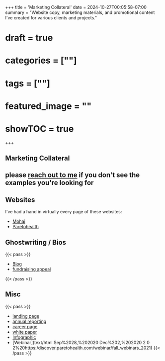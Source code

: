 +++
title = 'Marketing Collateral'
date = 2024-10-27T00:05:58-07:00
summary = "Website copy, marketing materials, and promotional content I've created for various clients and projects."
# draft = true
# categories = [""]
# tags = [""]
# featured_image = ""
# showTOC = true
+++

## Marketing Collateral

## please [reach out to me](mailto:riankochel@gmail.com) if you don't see the examples you're looking for

<!--more-->

## Websites

I've had a hand in virtually every page of these websites:

- [Mohai](https://mohai.org/?utm_source=ad_grant&amp;utm_medium=ad_grant&amp;utm_campaign=national&amp;gclid=CjwKCAiA-vOsBhAAEiwAIWR0TWiuj2Gcum4jeufmSv-Yw2i5P-QaBGG9TUgUUAQgojwSl8fvbaCBmBoCieYQAvD_BwE)
- [Paretohealth](https://paretohealth.com/https://paretohealth.com/resources/)

## Ghostwriting / Bios

{{< pass >}}

- [Blog](https://paretohealth.com/blog/dispelling-the-myths-of-self-insurance/)
- [fundraising appeal](https://drive.google.com/file/d/1hsPgdvU72RnWHDr3ffwznjVnzz9wLLze/view?usp=sharing)

{{< /pass >}}

## Misc

{{< pass >}}

- [landing page](https://paretohealth.com/podcast/)
- [annual reporting](https://drive.google.com/file/d/1gSb47x71UZJvmZIx95NB8iFnaAR0INOs/view?usp=sharing)
- [career page](https://paretohealth.com/careers-at-paretohealth/)
- [white paper](https://paretohealth.com/wp-content/uploads/2022/10/CFO_WhitePaper_FNL.pdf)
- [Infographic](https://paretohealth.com/wp-content/uploads/2021/02/Self-Insured-vs.-Fully-Insured-Infographic.pdf)
- [Webinar](text/html Sep%2028,%202020 Dec%202,%202020 2 0 2%20https:/discover.paretohealth.com/webinar/fall_webinars_2021)
{{< /pass >}}
